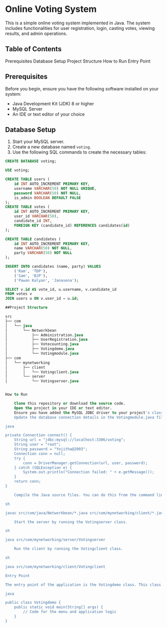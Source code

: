 # Online Voting System

This is a simple online voting system implemented in Java. The system includes functionalities for user registration, login, casting votes, viewing results, and admin operations.

## Table of Contents

Prerequisites
Database Setup
Project Structure
How to Run
Entry Point

## Prerequisites

Before you begin, ensure you have the following software installed on your system:

- Java Development Kit (JDK) 8 or higher
- MySQL Server
- An IDE or text editor of your choice

## Database Setup

1. Start your MySQL server.
2. Create a new database named `voting`.
3. Use the following SQL commands to create the necessary tables:

```sql
CREATE DATABASE voting;

USE voting;

CREATE TABLE users (
    id INT AUTO_INCREMENT PRIMARY KEY,
    username VARCHAR(50) NOT NULL UNIQUE,
    password VARCHAR(50) NOT NULL,
    is_admin BOOLEAN DEFAULT FALSE
);
CREATE TABLE votes (
    id INT AUTO_INCREMENT PRIMARY KEY,
    user_id VARCHAR(50),
    candidate_id INT,
    FOREIGN KEY (candidate_id) REFERENCES candidates(id)
);

CREATE TABLE candidates (
    id INT AUTO_INCREMENT PRIMARY KEY,
    name VARCHAR(50) NOT NULL,
    party VARCHAR(50) NOT NULL
);

INSERT INTO candidates (name, party) VALUES 
    ('Ram', 'TDP'),
    ('Sam', 'BJP'),
    ('Pawan Kalyan', 'Janasena');

SELECT v.id AS vote_id, u.username, v.candidate_id
FROM votes v
JOIN users u ON v.user_id = u.id;

##Project Structure

src
├── com
│   └── java
│       └── Networkbean
│           ├── Administration.java
│           ├── UserRegistration.java
│           ├── Votecounting.java
│           ├── Votingdemo.java
│           └── Votingmodule.java
├── com
│   └── mynetworking
│       ├── client
│       │   └── Votingclient.java
│       └── server
│           └── Votingserver.java


How to Run

    Clone this repository or download the source code.
    Open the project in your IDE or text editor.
    Ensure you have added the MySQL JDBC driver to your project's classpath.
    Update the database connection details in the Votingmodule.java file if necessary:

java

private Connection connect() {
    String url = "jdbc:mysql://localhost:3306/voting";
    String user = "root";
    String password = "Yojitha@2003";
    Connection conn = null;
    try {
        conn = DriverManager.getConnection(url, user, password);
    } catch (SQLException e) {
        System.out.println("Connection failed: " + e.getMessage());
    }
    return conn;
}

    Compile the Java source files. You can do this from the command line or your IDE.

sh

javac src/com/java/Networkbean/*.java src/com/mynetworking/client/*.java src/com/mynetworking/server/*.java

    Start the server by running the Votingserver class.

sh

java src/com/mynetworking/server/Votingserver

    Run the client by running the Votingclient class.

sh

java src/com/mynetworking/client/Votingclient

Entry Point

The entry point of the application is the Votingdemo class. This class contains the main method which provides a menu-driven interface for interacting with the online voting system.

java

public class Votingdemo {
    public static void main(String[] args) {
        // Code for the menu and application logic
    }
}


